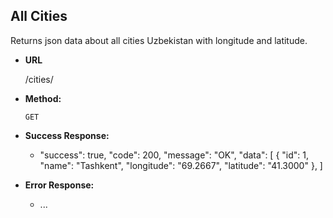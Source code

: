 **All Cities**
----
  Returns json data about all cities Uzbekistan with longitude and latitude.

* **URL**

  /cities/

* **Method:**

  `GET`

* **Success Response:**

  *  "success": true,
    "code": 200,
    "message": "OK",
    "data": [
        {
            "id": 1,
            "name": "Tashkent",
            "longitude": "69.2667",
            "latitude": "41.3000"
        }, ]
 
* **Error Response:**

  * ...
